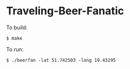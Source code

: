 # Traveling-Beer-Fanatic

To build:
```
$ make
```

To run:
```
$ ./beerfan -lat 51.742503 -long 19.43295
```